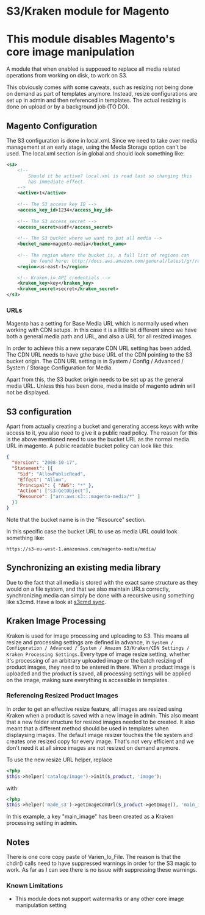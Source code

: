 # S3/Kraken module for Magento

# This module disables Magento's core image manipulation

A module that when enabled is supposed to replace all media related operations from working on disk, to work on S3.

This obviously comes with some caveats, such as resizing not being done on demand as part of templates anymore. Instead, resize configurations are set up in admin and then referenced in templates. The actual resizing is done on upload or by a background job (TO DO).

## Magento Configuration

The S3 configuration is done in local.xml. Since we need to take over media management at an early stage, using the Media Storage option can't be used. The local.xml section is in global and should look something like:

```xml
<s3>
    <!--
        Should it be active? local.xml is read last so changing this
        has immediate effect.
    -->
    <active>1</active>
    
    <!-- The S3 access key ID -->
    <access_key_id>1234</access_key_id>
     
    <!-- The S3 access secret -->
    <access_secret>asdf</access_secret>
    
    <!-- The S3 bucket where we want to put all media -->
    <bucket_name>magento-media</bucket_name>
    
    <!-- The region where the bucket is, a full list of regions can
         be found here: http://docs.aws.amazon.com/general/latest/gr/rande.html#s3_region -->
    <region>us-east-1</region>

    <!-- Kraken.io API credentials -->
    <kraken_key>key</kraken_key>
    <kraken_secret>secret</kraken_secret>
</s3>
```

### URLs

Magento has a setting for Base Media URL which is normally used when working with CDN setups. In this case it is a little bit different since we have both a general media path and URL, and also a URL for all resized images.

In order to achieve this a new separate CDN URL setting has been added. The CDN URL needs to have gthe base URL of the CDN pointing to the S3 bucket origin. The CDN URL setting is in System / Config / Advanced / System / Storage Configuration for Media.
  
Apart from this, the S3 bucket origin needs to be set up as the general media URL. Unless this has been done, media inside of magento admin will not be displayed.

## S3 configuration

Apart from actually creating a bucket and generating access keys with write access to it, you also need to give it a public read policy. The reason for this is the above mentioned need to use the bucket URL as the normal media URL in magento. A public readable bucket policy can look like this:

```json
{
  "Version": "2008-10-17",
  "Statement": [{
    "Sid": "AllowPublicRead",
    "Effect": "Allow",
    "Principal": { "AWS": "*" },
    "Action": ["s3:GetObject"],
    "Resource": ["arn:aws:s3:::magento-media/*" ]
  }]
}
```

Note that the bucket name is in the "Resource" section.

In this specific case the bucket URL to use as media URL could look something like:

```
https://s3-eu-west-1.amazonaws.com/magento-media/media/
```

## Synchronizing an existing media library

Due to the fact that all media is stored with the exact same structure as they would on a file system, and that we also maintain URLs correctly, synchronizing media can simply be done with a recursive using something like s3cmd. Have a look at [s3cmd sync](http://s3tools.org/s3cmd-sync).

## Kraken Image Processing

Kraken is used for image processing and uploading to S3. This means all resize and processing settings are defined in advance, in `System / Configuration / Advanced / System / Amazon S3/Kraken/CDN Settings / Kraken Processing Settings`. Every type of image resize setting, whether it's processing of an arbitrary uploaded image or the batch resizing of product images, they need to be entered in there. When a product image is uploaded and the product is saved, all processing settings will be applied on the image, making sure everything is accessible in templates.

### Referencing Resized Product Images

In order to get an effective resize feature, all images are resized using Kraken when a product is saved with a new image in admin. This also meant that a new folder structure for resized images needed to be created. It also meant that a different method should be used in templates when displaysing images. The default image resizer touches the file system and creates one resized copy for every image. That's not very efficient and we don't need it at all since images are not resized on demand anymore.

To use the new resize URL helper, replace

```php
<?php
$this->helper('catalog/image')->init($_product, 'image');
```

with

```php
<?php
$this->helper('made_s3')->getImageCdnUrl($_product->getImage(), 'main_image');
```

In this example, a key "main_image" has been created as a Kraken processing setting in admin.

## Notes

There is one core copy paste of Varien_Io_File. The reason is that the chdir() calls need to have suppressed warnings in order for the S3 magic to work. As far as I can see there is no issue with suppressing these warnings. 

### Known Limitations

* This module does not support watermarks or any other core image manipulation setting